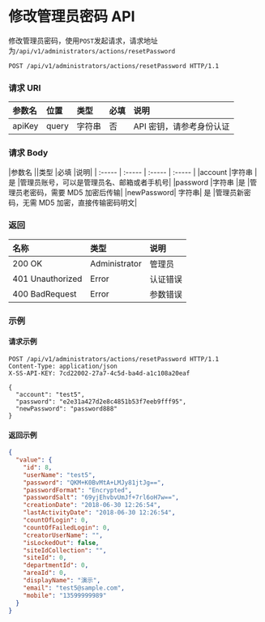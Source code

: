 # 修改管理员密码 API

修改管理员密码，使用`POST`发起请求，请求地址为`/api/v1/administrators/actions/resetPassword`

```
POST /api/v1/administrators/actions/resetPassword HTTP/1.1
```

### 请求 URI

|参数名	|位置	|类型	|必填	|说明|
| :----- | :----- | :----- | :----- | :----- |
|apiKey|	query|	字符串|	否	|API 密钥，请参考身份认证|

### 请求 Body

|参数名	||类型	|必填	|说明|
| :----- | :----- | :----- | :----- |
|account	|字符串	|是	|管理员账号，可以是管理员名、邮箱或者手机号|
|password	|字符串	|是	|管理员老密码，需要 MD5 加密后传输|
|newPassword|	字符串|	是	|管理员新密码，无需 MD5 加密，直接传输密码明文|

### 返回

| 名称 | 类型 | 说明 |
| :----- | :----- | :----- |
|200 OK	|Administrator	|管理员|
|401 Unauthorized	|Error	|认证错误|
|400 BadRequest	|Error	|参数错误|

### 示例

#### 请求示例

```
POST /api/v1/administrators/actions/resetPassword HTTP/1.1
Content-Type: application/json
X-SS-API-KEY: 7cd22002-27a7-4c5d-ba4d-a1c108a20eaf

{
  "account": "test5",
  "password": "e2e31a427d2e8c4851b53f7eeb9fff95",
  "newPassword": "password888"
}
```

#### 返回示例

```json
{
  "value": {
    "id": 8,
    "userName": "test5",
    "password": "QKM+K0BvMtA+LMJy81jtJg==",
    "passwordFormat": "Encrypted",
    "passwordSalt": "69yjEhvbvUmJf+7rl6oH7w==",
    "creationDate": "2018-06-30 12:26:54",
    "lastActivityDate": "2018-06-30 12:26:54",
    "countOfLogin": 0,
    "countOfFailedLogin": 0,
    "creatorUserName": "",
    "isLockedOut": false,
    "siteIdCollection": "",
    "siteId": 0,
    "departmentId": 0,
    "areaId": 0,
    "displayName": "演示",
    "email": "test5@sample.com",
    "mobile": "13599999989"
  }
}
```